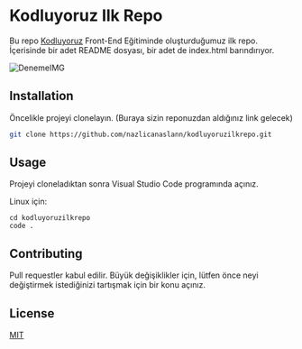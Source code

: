 # Kodluyoruz Ilk Repo

Bu repo [Kodluyoruz](https://www.kodluyoruz.org) Front-End Eğitiminde oluşturduğumuz ilk repo. İçerisinde bir adet README dosyası, bir adet de index.html barındırıyor.

![DenemeIMG]([https://github.com/nazlicanaslann/kodluyoruzilkrepo/edit/main/README.md](https://github.com/nazlicanaslann/kodluyoruzilkrepo/blob/a24d2cd32a5f0b73f23436e05a3106f9e1c467db/github.png))


## Installation

Öncelikle projeyi clonelayın. (Buraya sizin reponuzdan aldığınız link gelecek)

```bash
git clone https://github.com/nazlicanaslann/kodluyoruzilkrepo.git
```

## Usage

Projeyi cloneladıktan sonra Visual Studio Code programında açınız.

Linux için:
```linux
cd kodluyoruzilkrepo
code .
```

## Contributing
Pull requestler kabul edilir. Büyük değişiklikler için, lütfen önce neyi değiştirmek istediğinizi tartışmak için bir konu açınız.


## License
[MIT](https://choosealicense.com/licenses/mit/)
